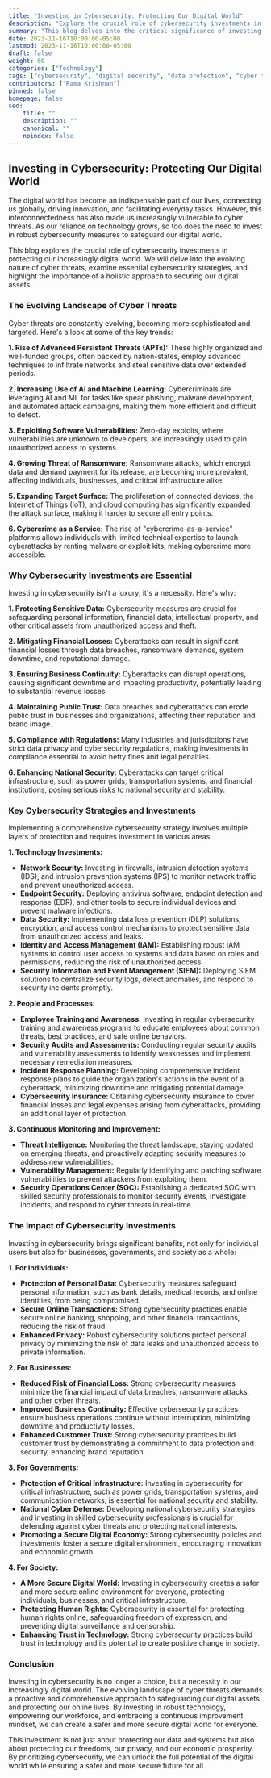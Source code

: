 ```yaml
---
title: "Investing in Cybersecurity: Protecting Our Digital World"
description: "Explore the crucial role of cybersecurity investments in safeguarding our increasingly digital world, covering evolving threats, essential strategies, and the importance of a holistic approach."
summary: "This blog delves into the critical significance of investing in cybersecurity to protect our digital world from ever-evolving threats. It examines key strategies, the benefits of a comprehensive approach, and the impact of cybersecurity on individuals, businesses, and society as a whole."
date: 2023-11-16T10:00:00-05:00
lastmod: 2023-11-16T10:00:00-05:00
draft: false
weight: 60
categories: ["Technology"]
tags: ["cybersecurity", "digital security", "data protection", "cyber threats", "investment", "risk management"]
contributors: ["Rama Krishnan"]
pinned: false
homepage: false
seo:
    title: ""
    description: ""
    canonical: ""
    noindex: false
---
```


## Investing in Cybersecurity: Protecting Our Digital World

The digital world has become an indispensable part of our lives, connecting us globally, driving innovation, and facilitating everyday tasks. However, this interconnectedness has also made us increasingly vulnerable to cyber threats. As our reliance on technology grows, so too does the need to invest in robust cybersecurity measures to safeguard our digital world.

This blog explores the crucial role of cybersecurity investments in protecting our increasingly digital world. We will delve into the evolving nature of cyber threats, examine essential cybersecurity strategies, and highlight the importance of a holistic approach to securing our digital assets.

### The Evolving Landscape of Cyber Threats

Cyber threats are constantly evolving, becoming more sophisticated and targeted.  Here's a look at some of the key trends:

**1. Rise of Advanced Persistent Threats (APTs):** These highly organized and well-funded groups, often backed by nation-states, employ advanced techniques to infiltrate networks and steal sensitive data over extended periods.

**2. Increasing Use of AI and Machine Learning:** Cybercriminals are leveraging AI and ML for tasks like spear phishing, malware development, and automated attack campaigns, making them more efficient and difficult to detect.

**3. Exploiting Software Vulnerabilities:**  Zero-day exploits, where vulnerabilities are unknown to developers, are increasingly used to gain unauthorized access to systems.

**4. Growing Threat of Ransomware:**  Ransomware attacks, which encrypt data and demand payment for its release, are becoming more prevalent, affecting individuals, businesses, and critical infrastructure alike.

**5. Expanding Target Surface:**  The proliferation of connected devices, the Internet of Things (IoT), and cloud computing has significantly expanded the attack surface, making it harder to secure all entry points.

**6.  Cybercrime as a Service:**  The rise of "cybercrime-as-a-service" platforms allows individuals with limited technical expertise to launch cyberattacks by renting malware or exploit kits, making cybercrime more accessible.

### Why Cybersecurity Investments are Essential

Investing in cybersecurity isn't a luxury, it's a necessity.  Here's why:

**1. Protecting Sensitive Data:** Cybersecurity measures are crucial for safeguarding personal information, financial data, intellectual property, and other critical assets from unauthorized access and theft.

**2. Mitigating Financial Losses:**  Cyberattacks can result in significant financial losses through data breaches, ransomware demands, system downtime, and reputational damage.

**3. Ensuring Business Continuity:**  Cyberattacks can disrupt operations, causing significant downtime and impacting productivity, potentially leading to substantial revenue losses.

**4. Maintaining Public Trust:**  Data breaches and cyberattacks can erode public trust in businesses and organizations, affecting their reputation and brand image.

**5. Compliance with Regulations:**  Many industries and jurisdictions have strict data privacy and cybersecurity regulations, making investments in compliance essential to avoid hefty fines and legal penalties.

**6. Enhancing National Security:**  Cyberattacks can target critical infrastructure, such as power grids, transportation systems, and financial institutions, posing serious risks to national security and stability.

### Key Cybersecurity Strategies and Investments

Implementing a comprehensive cybersecurity strategy involves multiple layers of protection and requires investment in various areas:

**1.  Technology Investments:**

* **Network Security:**  Investing in firewalls, intrusion detection systems (IDS), and intrusion prevention systems (IPS) to monitor network traffic and prevent unauthorized access.
* **Endpoint Security:**  Deploying antivirus software, endpoint detection and response (EDR), and other tools to secure individual devices and prevent malware infections.
* **Data Security:**  Implementing data loss prevention (DLP) solutions, encryption, and access control mechanisms to protect sensitive data from unauthorized access and leaks.
* **Identity and Access Management (IAM):**  Establishing robust IAM systems to control user access to systems and data based on roles and permissions, reducing the risk of unauthorized access.
* **Security Information and Event Management (SIEM):**  Deploying SIEM solutions to centralize security logs, detect anomalies, and respond to security incidents promptly.

**2.  People and Processes:**

* **Employee Training and Awareness:**  Investing in regular cybersecurity training and awareness programs to educate employees about common threats, best practices, and safe online behaviors.
* **Security Audits and Assessments:**  Conducting regular security audits and vulnerability assessments to identify weaknesses and implement necessary remediation measures.
* **Incident Response Planning:**  Developing comprehensive incident response plans to guide the organization's actions in the event of a cyberattack, minimizing downtime and mitigating potential damage.
* **Cybersecurity Insurance:**  Obtaining cybersecurity insurance to cover financial losses and legal expenses arising from cyberattacks, providing an additional layer of protection.

**3.  Continuous Monitoring and Improvement:**

* **Threat Intelligence:**  Monitoring the threat landscape, staying updated on emerging threats, and proactively adapting security measures to address new vulnerabilities.
* **Vulnerability Management:**  Regularly identifying and patching software vulnerabilities to prevent attackers from exploiting them.
* **Security Operations Center (SOC):**  Establishing a dedicated SOC with skilled security professionals to monitor security events, investigate incidents, and respond to cyber threats in real-time.

###  The Impact of Cybersecurity Investments

Investing in cybersecurity brings significant benefits, not only for individual users but also for businesses, governments, and society as a whole:

**1.  For Individuals:**

* **Protection of Personal Data:**  Cybersecurity measures safeguard personal information, such as bank details, medical records, and online identities, from being compromised.
* **Secure Online Transactions:**  Strong cybersecurity practices enable secure online banking, shopping, and other financial transactions, reducing the risk of fraud.
* **Enhanced Privacy:**  Robust cybersecurity solutions protect personal privacy by minimizing the risk of data leaks and unauthorized access to private information.

**2.  For Businesses:**

* **Reduced Risk of Financial Loss:**  Strong cybersecurity measures minimize the financial impact of data breaches, ransomware attacks, and other cyber threats.
* **Improved Business Continuity:**  Effective cybersecurity practices ensure business operations continue without interruption, minimizing downtime and productivity losses.
* **Enhanced Customer Trust:**  Strong cybersecurity practices build customer trust by demonstrating a commitment to data protection and security, enhancing brand reputation.

**3.  For Governments:**

* **Protection of Critical Infrastructure:**  Investing in cybersecurity for critical infrastructure, such as power grids, transportation systems, and communication networks, is essential for national security and stability.
* **National Cyber Defense:**  Developing national cybersecurity strategies and investing in skilled cybersecurity professionals is crucial for defending against cyber threats and protecting national interests.
* **Promoting a Secure Digital Economy:**  Strong cybersecurity policies and investments foster a secure digital environment, encouraging innovation and economic growth.

**4.  For Society:**

* **A More Secure Digital World:**  Investing in cybersecurity creates a safer and more secure online environment for everyone, protecting individuals, businesses, and critical infrastructure.
* **Protecting Human Rights:**  Cybersecurity is essential for protecting human rights online, safeguarding freedom of expression, and preventing digital surveillance and censorship.
* **Enhancing Trust in Technology:**  Strong cybersecurity practices build trust in technology and its potential to create positive change in society.

###  Conclusion

Investing in cybersecurity is no longer a choice, but a necessity in our increasingly digital world. The evolving landscape of cyber threats demands a proactive and comprehensive approach to safeguarding our digital assets and protecting our online lives. By investing in robust technology, empowering our workforce, and embracing a continuous improvement mindset, we can create a safer and more secure digital world for everyone. 

This investment is not just about protecting our data and systems but also about protecting our freedoms, our privacy, and our economic prosperity. By prioritizing cybersecurity, we can unlock the full potential of the digital world while ensuring a safer and more secure future for all.
